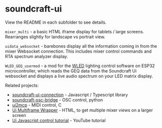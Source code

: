 # soundcraft-ui

View the README in each subfolder to see details.

`mixer_multi` - a basic HTML iframe display for tablets / large screens. Rearranges slightly for landscape vs portrait view.

`uidata_websocket` - barebones display all the information coming in from the mixer Websocket connection. This includes mixer control commands and RTA spectrum analyzer display.

`WLED_GEQ_usermod` - a mod for the [WLED](https://kno.wled.ge) lighting control software on ESP32 microcontroller, which reads the GEQ data from the Soundcraft Ui websocket and displays a live audio spectrum on your LED matrix display.

Related projects:  
- [soundcraft-ui-connection](https://fmalcher.github.io/soundcraft-ui/) - Javascript / Typescript library  
- [soundcraft-osc-bridge](https://github.com/stefets/osc-soundcraft-bridge) - OSC control, python  
- [ui2mcp](https://github.com/stevaedrum/ui2mcp/) - MIDI control, C  
- [Ui Multiframe Wrapper](https://github.com/NaturalDevCR/MyUiPro) - HTML, to get multiple mixer views on a larger screen  
- [Ui Javascript control tutorial](https://www.youtube.com/watch?v=nS0MaWOf4_U) - YouTube tutorial  